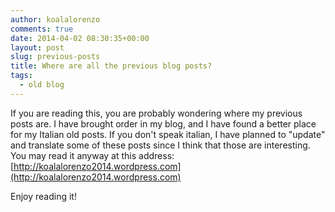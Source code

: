 ```yaml
---
author: koalalorenzo
comments: true
date: 2014-04-02 08:30:35+00:00
layout: post
slug: previous-posts
title: Where are all the previous blog posts?
tags:
  - old blog
---
```

If you are reading this, you are probably wondering where my previous posts are.
I have brought order in my blog, and I have found a better place for my Italian
old posts. If you don't speak italian, I have planned to "update" and translate
some of these posts since I think that those are interesting. You may read it
anyway at this address: [http://koalalorenzo2014.wordpress.com](http://koalalorenzo2014.wordpress.com)

Enjoy reading it!
